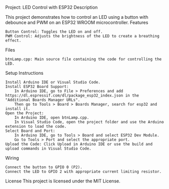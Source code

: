 Project: LED Control with ESP32
Description

This project demonstrates how to control an LED using a button with debounce and PWM on an ESP32 WROOM microcontroller.
Features

    Button Control: Toggles the LED on and off.
    PWM Control: Adjusts the brightness of the LED to create a breathing effect.

Files

    btnLamp.cpp: Main source file containing the code for controlling the LED.

Setup Instructions

    Install Arduino IDE or Visual Studio Code.
    Install ESP32 Board Support:
        In Arduino IDE, go to File > Preferences and add https://dl.espressif.com/dl/package_esp32_index.json in the "Additional Boards Manager URLs".
        Then go to Tools > Board > Boards Manager, search for esp32 and install it.
    Open the Project:
        In Arduino IDE, open btnLamp.cpp.
        In Visual Studio Code, open the project folder and use the Arduino extension to load the code.
    Select Board and Port:
        In Arduino IDE, go to Tools > Board and select ESP32 Dev Module.
        Go to Tools > Port and select the appropriate port.
    Upload the Code: Click Upload in Arduino IDE or use the build and upload commands in Visual Studio Code.

Wiring

    Connect the button to GPIO 0 (P2).
    Connect the LED to GPIO 2 with appropriate current limiting resistor.

License
This project is licensed under the MIT License.
